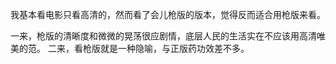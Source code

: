 我基本看电影只看高清的，然而看了会儿枪版的版本，觉得反而适合用枪版来看。

一来，枪版的清晰度和微微的晃荡很应剧情，底层人民的生活实在不应该用高清唯美的范。
二来，看枪版就是一种隐喻，与正版药功效差不多。
